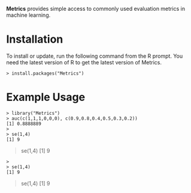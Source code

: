 **Metrics** provides simple access to commonly used evaluation metrics in machine learning.

Installation
============

To install or update, run the following command from the R prompt. You need the latest version of R to get the latest version of Metrics.

```
> install.packages("Metrics")
```

Example Usage
=============

```
> library("Metrics")
> auc(c(1,1,1,0,0,0), c(0.9,0.8,0.4,0.5,0.3,0.2))
[1] 0.8888889
> 
> se(1,4)
[1] 9
```
> 
> se(1,4)
[1] 9
```
> 
> se(1,4)
[1] 9
```
> 
> se(1,4)
[1] 9
```
